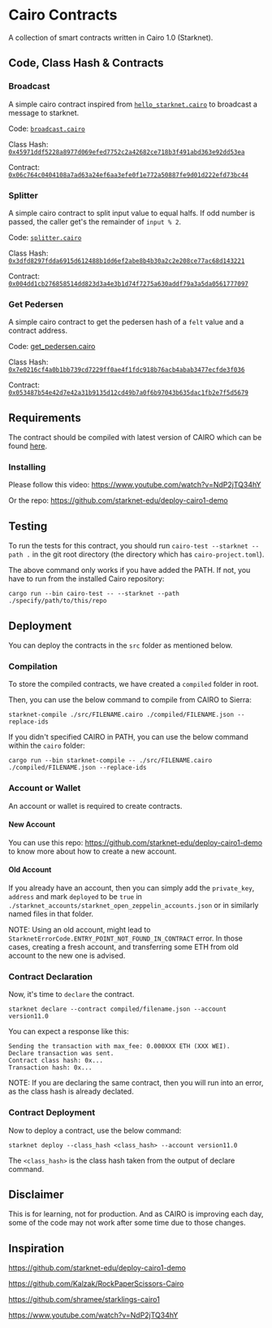 # Cairo Contracts

A collection of smart contracts written in Cairo 1.0 (Starknet).

## Code, Class Hash & Contracts

### Broadcast
A simple cairo contract inspired from [`hello_starknet.cairo`](https://github.com/starknet-edu/deploy-cairo1-demo/blob/master/hello_starknet.cairo) to broadcast a message to starknet.

Code: [`broadcast.cairo`](./src/broadcast.cairo)

Class Hash: [`0x45971ddf5228a8977d069efed7752c2a42682ce718b3f491abd363e92dd53ea`](https://goerli.voyager.online/class/0x045971ddf5228a8977d069efed7752c2a42682ce718b3f491abd363e92dd53ea)

Contract: [`0x06c764c0404108a7ad63a24ef6aa3efe0f1e772a50887fe9d01d222efd73bc44`](https://goerli.voyager.online/contract/0x06c764c0404108a7ad63a24ef6aa3efe0f1e772a50887fe9d01d222efd73bc44)

### Splitter
A simple cairo contract to split input value to equal halfs. If odd number is passed, the caller get's the remainder of `input % 2`.

Code: [`splitter.cairo`](./src/splitter.cairo)

Class Hash: [`0x3dfd8297fdda6915d612488b1dd6ef2abe8b4b30a2c2e208ce77ac68d143221`](https://goerli.voyager.online/class/0x3dfd8297fdda6915d612488b1dd6ef2abe8b4b30a2c2e208ce77ac68d143221)

Contract: [`0x004dd1cb276858514dd823d3a4e3b1d74f7275a630addf79a3a5da0561777097`](https://goerli.voyager.online/contract/0x004dd1cb276858514dd823d3a4e3b1d74f7275a630addf79a3a5da0561777097)

### Get Pedersen

A simple cairo contract to get the pedersen hash of a `felt` value and a contract address.

Code: [get_pedersen.cairo](./src/get_pedersen.cairo)

Class Hash: [`0x7e0216cf4a0b1bb739cd7229ff0ae4f1fdc918b76acb4abab3477ecfde3f036`](https://goerli.voyager.online/class/0x7e0216cf4a0b1bb739cd7229ff0ae4f1fdc918b76acb4abab3477ecfde3f036)

Contract: [`0x053487b54e42d7e42a31b9135d12cd49b7a0f6b97043b635dac1fb2e7f5d5679`](https://goerli.voyager.online/contract/0x053487b54e42d7e42a31b9135d12cd49b7a0f6b97043b635dac1fb2e7f5d5679)

## Requirements

The contract should be compiled with latest version of CAIRO which can be found [here](https://github.com/starkware-libs/cairo/releases).

### Installing

Please follow this video: https://www.youtube.com/watch?v=NdP2jTQ34hY

Or the repo: https://github.com/starknet-edu/deploy-cairo1-demo

## Testing

To run the tests for this contract, you should run `cairo-test --starknet --path .` in the git root directory (the directory which has `cairo-project.toml`).

The above command only works if you have added the PATH. If not, you have to run from the installed Cairo repository:

`cargo run --bin cairo-test -- --starknet --path ./specify/path/to/this/repo`

## Deployment

You can deploy the contracts in the `src` folder as mentioned below.

### Compilation

To store the compiled contracts, we have created a `compiled` folder in root.

Then, you can use the below command to compile from CAIRO to Sierra:

```
starknet-compile ./src/FILENAME.cairo ./compiled/FILENAME.json --replace-ids
```

If you didn't specified CAIRO in PATH, you can use the below command within the `cairo` folder:

```
cargo run --bin starknet-compile -- ./src/FILENAME.cairo ./compiled/FILENAME.json --replace-ids
```

### Account or Wallet

An account or wallet is required to create contracts.

#### New Account

You can use this repo: https://github.com/starknet-edu/deploy-cairo1-demo to know more about how to create a new account.

#### Old Account

If you already have an account, then you can simply add the `private_key`, `address` and mark `deployed` to be `true` in `./starknet_accounts/starknet_open_zeppelin_accounts.json` or in similarly named files in that folder.

NOTE: Using an old account, might lead to `StarknetErrorCode.ENTRY_POINT_NOT_FOUND_IN_CONTRACT` error. In those cases, creating a fresh account, and transferring some ETH from old account to the new one is advised.

### Contract Declaration

Now, it's time to `declare` the contract.

```
starknet declare --contract compiled/filename.json --account version11.0
```

You can expect a response like this:

```
Sending the transaction with max_fee: 0.000XXX ETH (XXX WEI).
Declare transaction was sent.
Contract class hash: 0x...
Transaction hash: 0x...
```

NOTE: If you are declaring the same contract, then you will run into an error, as the class hash is already declated.

### Contract Deployment

Now to deploy a contract, use the below command:

```
starknet deploy --class_hash <class_hash> --account version11.0
```

The `<class_hash>` is the class hash taken from the output of declare command.

## Disclaimer

This is for learning, not for production. And as CAIRO is improving each day, some of the code may not work after some time due to those changes.

## Inspiration

https://github.com/starknet-edu/deploy-cairo1-demo

https://github.com/Kalzak/RockPaperScissors-Cairo

https://github.com/shramee/starklings-cairo1

https://www.youtube.com/watch?v=NdP2jTQ34hY